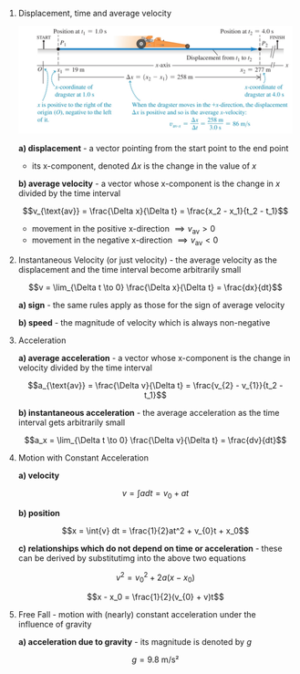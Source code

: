 1. Displacement, time and average velocity
	
	![Displacement, time and average velocity](Resources/Displacement,%20time%20and%20average%20velocity.jpg)
	
	**a) displacement** - a vector pointing from the start point to the end point
	- its x-component, denoted $\Delta x$ is the change in the value of $x$
	
	**b) average velocity** - a vector whose x-component is the change in $x$ divided by the time interval
	
	$$v_{\text{av}} = \frac{\Delta x}{\Delta t} = \frac{x_2 - x_1}{t_2 - t_1}$$
	
	- movement in the positive x-direction $\implies v_{\text{av}} \gt 0$
	- movement in the negative x-direction $\implies v_{\text{av}} \lt 0$

2. Instantaneous Velocity (or just velocity) - the average velocity as the displacement and the time interval become arbitrarily small
	
	$$v = \lim_{\Delta t \to 0} \frac{\Delta x}{\Delta t} = \frac{dx}{dt}$$
	
	**a) sign** - the same rules apply as those for the sign of average velocity
	
	**b) speed** - the magnitude of velocity which is always non-negative

3. Acceleration
	
	**a) average acceleration** - a vector whose x-component is the change in velocity divided by the time interval
	
	$$a_{\text{av}} = \frac{\Delta v}{\Delta t} = \frac{v_{2} - v_{1}}{t_2 - t_1}$$
	
	**b) instantaneous acceleration** - the average acceleration as the time interval gets arbitrarily small
	
	$$a_x = \lim_{\Delta t \to 0} \frac{\Delta v}{\Delta t} = \frac{dv}{dt}$$

4. Motion with Constant Acceleration
	
	**a) velocity**
	
	$$v = \int{a} dt = v_{0} + at$$
	
	**b) position**
	
	$$x = \int{v} dt = \frac{1}{2}at^2 + v_{0}t + x_0$$
	
	**c) relationships which do not depend on time or acceleration** - these can be derived by substitutimg into the above two equations
	
	$$v^2 = v_{0}^2 + 2a(x-x_0)$$
	
	$$x - x_0 = \frac{1}{2}(v_{0} + v)t$$

5. Free Fall - motion with (nearly) constant acceleration under the influence of gravity
	
	**a) acceleration due to gravity** - its magnitude is denoted by $g$
	
	$$g = 9.8 \text{ m/s²}$$
	